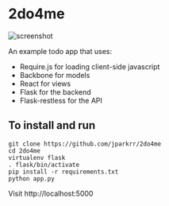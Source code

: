 # 2do4me

![screenshot](http://cl.ly/image/3L452n1B1v2F/content)

An example todo app that uses:

- Require.js for loading client-side javascript
- Backbone for models
- React for views
- Flask for the backend
- Flask-restless for the API

## To install and run
    git clone https://github.com/jparkrr/2do4me
    cd 2do4me
    virtualenv flask
    . flask/bin/activate
    pip install -r requirements.txt
    python app.py

Visit http://localhost:5000
